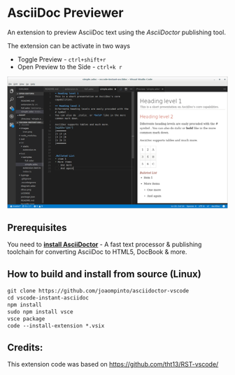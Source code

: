 # AsciiDoc Previewer

An extension to preview AsciiDoc text using the _AsciiDoctor_ publishing tool.

The extension can be activate in two ways

* Toggle Preview - `ctrl+shift+r`
* Open Preview to the Side - `ctrl+k r`

![alt](images/simple.png)


## Prerequisites

You need to [**install AsciiDoctor**](http://asciidoctor.org/docs/install-toolchain/ ) - A fast text processor & publishing toolchain for converting AsciiDoc to HTML5, DocBook & more.

## How to build and install from source (Linux)
```
git clone https://github.com/joaompinto/asciidoctor-vscode
cd vscode-instant-asciidoc
npm install
sudo npm install vsce
vsce package
code --install-extension *.vsix
```

## Credits:
This extension code was based on https://github.com/tht13/RST-vscode/